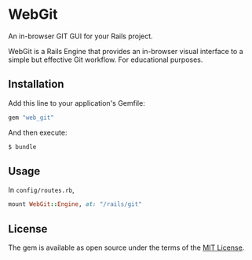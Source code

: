 # WebGit

An in-browser GIT GUI for your Rails project.

WebGit is a Rails Engine that provides an in-browser visual interface to a simple but effective Git workflow. For educational purposes.

## Installation

Add this line to your application's Gemfile:

```ruby
gem "web_git"
```

And then execute:
```bash
$ bundle
```

## Usage

In `config/routes.rb`,

```ruby
mount WebGit::Engine, at: "/rails/git"
```

## License
The gem is available as open source under the terms of the [MIT License](http://opensource.org/licenses/MIT).
